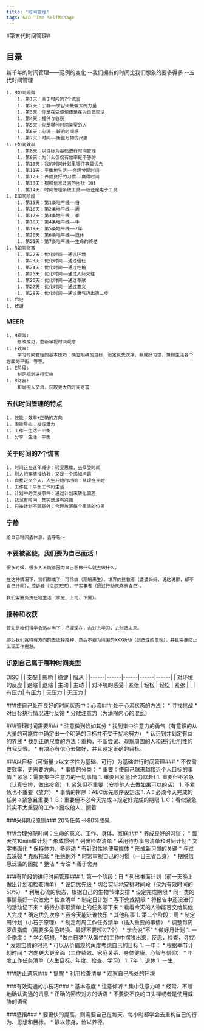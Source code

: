 ```yaml
---
title: "时间管理"
tags: GTD Time SelfManage
---
```





#第五代时间管理#

## 目录 ##
新千年的时间管理——范例的变化 --我们拥有的时间比我们想象的要多得多 --五代时间管理

    1. M如同观海
        1. 第1天：关于时间的7个谎言 
        1. 第2天：宁静——宇宙间最强大的力量 
        1. 第3天：你是在受驱使还是在为自己而活 
        1. 第4天：播种与收获 
        1. 第5天：你是哪种时间类型的人 
        1. 第6天：心流——新的时间感 
        1. 第7天：时间——衡量万物的尺度 
    1. E如同效率
        1. 第8天：以目标为基础进行时间管理 
        1. 第9天：为什么仅仅有效率是不够的 
        1. 第10天：我的时间计划里哪件事最优先 
        1. 第11天：平衡地生活——合理分配时间 
        1. 第12天：养成良好的习惯——赢得时间 
        1. 第13天：摆脱信息泛滥的困扰 101 
        1. 第14天：时间管理系统工具——纸还是电子工具 
    1. E如同阶段 
        1. 第15天：第1条地平线——日 
        1. 第16天：第2条地平线——周 
        1. 第17天：第3条地平线——季 
        1. 第18天：第4条地平线——年 
        1. 第19天：第5条地平线——7年 
        1. 第20天：第6条地平线——退休 
        1. 第21天：第7条地平线——生命的终结 
    1. R如同财富
        1. 第22天：优化时间——通过环境 
        1. 第23天：优化时间——通过信任 
        1. 第24天：优化时间——通过性格 
        1. 第25天：优化时间——通过人际交往 
        1. 第26天：优化时间——通过奉献 
        1. 第27天：优化时间——通过意义 
        1. 第28天：优化时间——通过勇气迈出第二步 
    1. 后记
    1. 致谢

### MEER ###
    1. M观海:
        修改成见，重新审视时间观念
    1. E效率:
        学习时间管理的基本技巧：确立明确的目标，设定优先次序，养成好习惯，兼顾生活各个方面的平衡，等等。
    1. E阶段:
        制定规划进行实施
    1. R财富:
        和周围人交流，获取更大的时间财富

### 五代时间管理的特点 ###
    1. 效能：效率+正确的方向
    1. 潜能导向：发挥潜力
    1. 工作－生活－平衡
    1. 分享－生活－平衡

### 关于时间的7个谎言 ###
    1. 时间正在逐年减少：转变思维，去享受时间
    1. 别人把事情推给我：又是一个感知问题
    1. 自我定义个人，人生开始的时间：从现在开始
    1. 工作狂：平衡工作和生活
    1. 计划中的突发事件：通过计划来转化偏差
    1. 我没有时间：其实是没有兴趣
    1. 只按计划不顾意外：合理放置每个事情的位置

### 宁静 ###
    给自己时间去休息，去呼吸～

### 不要被驱使，我们要为自己而活！ ###
    很多时候，很多人不能够因为自己想做什么就去做什么。

    在这种情况下，我们都成了：可怜虫（期盼来生）、世界的拯救者（婆婆妈妈，说这说那，却不自己行动），控诉者（抱怨天天）、干实事者（通过行动来麻痹自己）。

    我们需要负责任地生活（家庭、上司、下属）。

### 播种和收获 ###
    首先是咱们得学会活在当下：把握现在，向过去学习，去创造未来。

    那么我们就得有方向的去选择播种，然后不要为周围的XXX所动（创造性的忽视），并且需要防止出现工作倦怠。

### 识别自己属于哪种时间类型 ###
DISC
|                |  支配 |  影响 |  稳健 |  服从 | 
|------|------|------|------|------|
|  对环境的反应  |  退缩 |  退缩 |  主动 |  主动 | 
|  对环境的感受  |  紧张 |  轻松 |  轻松 |  紧张 | 
|                |  有压力|  有压力    |  无压力 |   无压力  | 

###使自己处在良好的时间状态中：心流###
    处于心流状态的方法：
       * 寻找挑战
       * 对目标执行情况进行反馈
       * 分散注意力（为消除内心的混乱）

###管理时间需要###
    * 注意做到恰如其分
    * 找到集中注意力的勇气（有意识的从大量的可能性中确定出一个明确的目标并不受干扰地努力）
    * 认识到并划定有益的界线
    * 找到正确尺度的方法：重构，不断尝试、观察周围的人和进行批判性的自我反省。
    * 有决心有信心去做好，并且设定正确的目标。


###以目标（可衡量->以文字性为基础、可行）为基础进行时间管理###
    * 不仅需要效率，更需要方向。
    * 事情的分类：
      * 重要：使自己越来越接近个人目标的事情
      * 紧急：需要集中注意力的一切事情
         1. 重要且紧急(全力以赴)
         1. 重要但不紧急（认真安排，做出投资）
         1. 紧急但不重要（安排他人去做如果可以的话）
         1. 不紧急也不重要（放弃）
      * 事情的排序：ABC优先顺序设定法
         1.  A：必须今天完成的任务->紧急且重要
         1.  B：重要但不必今天完成->规定好完成的期限
         1.  C：看似紧急其实不太重要的工作->授权他人、搁着

###采用8/2原则###
    20%任务-->80%成果

###合理分配时间：生命的意义、工作、身体、家庭###
    * 养成良好的习惯：
        * 每天花10min做计划
        * 形成惯例
        * 列出检查清单
        * 采用待办事务清单和时间计划
        * 文字书面化
        * 保持体力、多运动
        * 有针对性地使用媒体
    * 形成新习惯的关键
        * 与过去决裂
        * 克服拖延
        * 拒绝例外
        * 时常审视自己的习惯（一日三省吾身）
    * 摆脱信息泛滥的困扰
        * 整洁
        * 专注
        * 善于舍弃

###有阶段的进行时间管理###
    1. 第一个阶段：日
        * 列出书面计划（前一天晚上做出计划和检查清单）
        * 设定优先级
        * 切合实际地安排时间段（仅为有效时间的50%）
        * 利用心流的状态，根据自己的生物节律安排
        * 设定完成期限
        * 同一类的事情最好一次做完
        * 检查清单
        * 制定日计划
        * 写下完成期限
        * 将报告中还没进行的活动记下来
        * 将待办事项清单上的任务写下来
        * 看看今天的人物能否交给其他人完成
        * 确定优先次序
        * 我今天能让谁快乐
        * 其他私事
    1. 第二个阶段：周
        * 制定周计划（小石子原理）
        * 制定每周工作任务清单（插入重要的事情）
        * 调整每周罗盘指南（需要多角色转换、最好不要超过7个）
        * 学会说"不"
        * 做好月计划
    1. 一个季度：
        * 学会畅想，"做白日梦"(从繁忙的工作中摆脱出来，反思，检查，寻找)
        * 发现宝贵的时光
        * 可以从价值观的角度考虑自己的目标 
    1. 一年：
        * 根据季节计划时间
        * 方向更大更全面（工作绩效、家庭关系、身体健康、心智与信仰）
        * 年度工作任务清单（人生目标、年度、检查、学习）
    1. 7年
    1. 退休
    1. 一生

###防止遗忘###
    * 提醒
    * 利用检查清单
    * 观察自己所处的环境

###有效沟通的小技巧###
    * 基本态度
    * 注意倾听
    * 集中注意力听
    * 经常、不断地确认沟通的讯息
    * 正确的回应对方的话语
    * 不要说不良的口头禅或者是使用威胁的语句

###感悟###
    * 要更快的提高，则需要自己在每天、每小时都学会去重构自己的行为、思想和目标。
    * 静以修身，俭以养德。
